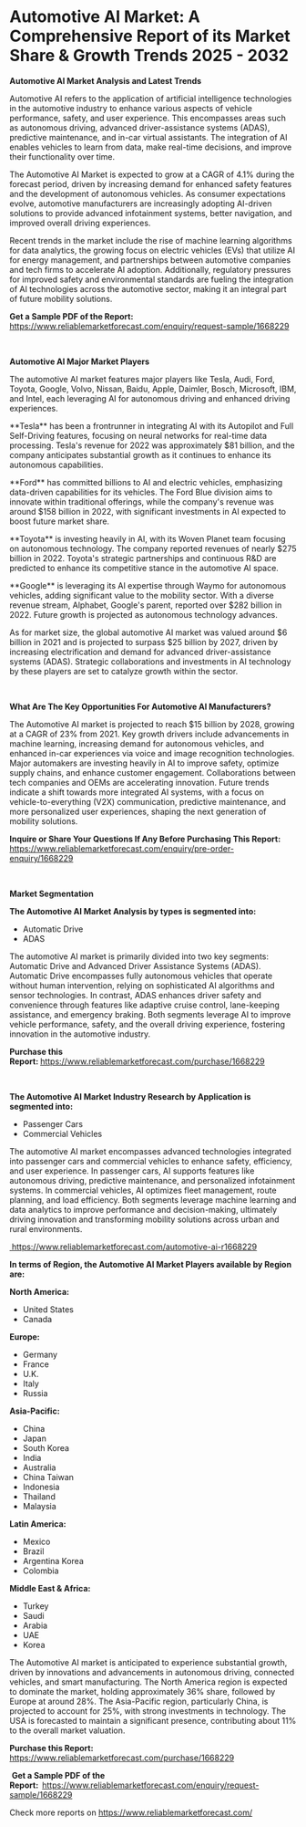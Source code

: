 <p><h1>Automotive AI Market: A Comprehensive Report of its Market Share & Growth Trends 2025 - 2032</h1></p><p><strong>Automotive AI Market Analysis and Latest Trends</strong></p>
<p><p>Automotive AI refers to the application of artificial intelligence technologies in the automotive industry to enhance various aspects of vehicle performance, safety, and user experience. This encompasses areas such as autonomous driving, advanced driver-assistance systems (ADAS), predictive maintenance, and in-car virtual assistants. The integration of AI enables vehicles to learn from data, make real-time decisions, and improve their functionality over time.</p><p>The Automotive AI Market is expected to grow at a CAGR of 4.1% during the forecast period, driven by increasing demand for enhanced safety features and the development of autonomous vehicles. As consumer expectations evolve, automotive manufacturers are increasingly adopting AI-driven solutions to provide advanced infotainment systems, better navigation, and improved overall driving experiences.</p><p>Recent trends in the market include the rise of machine learning algorithms for data analytics, the growing focus on electric vehicles (EVs) that utilize AI for energy management, and partnerships between automotive companies and tech firms to accelerate AI adoption. Additionally, regulatory pressures for improved safety and environmental standards are fueling the integration of AI technologies across the automotive sector, making it an integral part of future mobility solutions.</p></p>
<p><strong>Get a Sample PDF of the Report:&nbsp;</strong> <a href="https://www.reliablemarketforecast.com/enquiry/request-sample/1668229?utm_campaign=2950&utm_medium=2&utm_source=Github&utm_content=ia&utm_term=06032025&utm_id=automotive-ai">https://www.reliablemarketforecast.com/enquiry/request-sample/1668229</a></p>
<p>&nbsp;</p>
<p><strong>Automotive AI Major Market Players</strong></p>
<p><p>The automotive AI market features major players like Tesla, Audi, Ford, Toyota, Google, Volvo, Nissan, Baidu, Apple, Daimler, Bosch, Microsoft, IBM, and Intel, each leveraging AI for autonomous driving and enhanced driving experiences.</p><p>**Tesla** has been a frontrunner in integrating AI with its Autopilot and Full Self-Driving features, focusing on neural networks for real-time data processing. Tesla's revenue for 2022 was approximately $81 billion, and the company anticipates substantial growth as it continues to enhance its autonomous capabilities.</p><p>**Ford** has committed billions to AI and electric vehicles, emphasizing data-driven capabilities for its vehicles. The Ford Blue division aims to innovate within traditional offerings, while the company's revenue was around $158 billion in 2022, with significant investments in AI expected to boost future market share.</p><p>**Toyota** is investing heavily in AI, with its Woven Planet team focusing on autonomous technology. The company reported revenues of nearly $275 billion in 2022. Toyota's strategic partnerships and continuous R&D are predicted to enhance its competitive stance in the automotive AI space.</p><p>**Google** is leveraging its AI expertise through Waymo for autonomous vehicles, adding significant value to the mobility sector. With a diverse revenue stream, Alphabet, Google's parent, reported over $282 billion in 2022. Future growth is projected as autonomous technology advances.</p><p>As for market size, the global automotive AI market was valued around $6 billion in 2021 and is projected to surpass $25 billion by 2027, driven by increasing electrification and demand for advanced driver-assistance systems (ADAS). Strategic collaborations and investments in AI technology by these players are set to catalyze growth within the sector.</p></p>
<p>&nbsp;</p>
<p><strong>What Are The Key Opportunities For Automotive AI Manufacturers?</strong></p>
<p><p>The Automotive AI market is projected to reach $15 billion by 2028, growing at a CAGR of 23% from 2021. Key growth drivers include advancements in machine learning, increasing demand for autonomous vehicles, and enhanced in-car experiences via voice and image recognition technologies. Major automakers are investing heavily in AI to improve safety, optimize supply chains, and enhance customer engagement. Collaborations between tech companies and OEMs are accelerating innovation. Future trends indicate a shift towards more integrated AI systems, with a focus on vehicle-to-everything (V2X) communication, predictive maintenance, and more personalized user experiences, shaping the next generation of mobility solutions.</p></p>
<p><strong>Inquire or Share Your Questions If Any Before Purchasing This Report:</strong> <a href="https://www.reliablemarketforecast.com/enquiry/pre-order-enquiry/1668229?utm_campaign=2950&utm_medium=2&utm_source=Github&utm_content=ia&utm_term=06032025&utm_id=automotive-ai">https://www.reliablemarketforecast.com/enquiry/pre-order-enquiry/1668229</a></p>
<p>&nbsp;</p>
<p><strong>Market Segmentation</strong></p>
<p><strong>The Automotive AI Market Analysis by types is segmented into:</strong></p>
<p><ul><li>Automatic Drive</li><li>ADAS</li></ul></p>
<p><p>The automotive AI market is primarily divided into two key segments: Automatic Drive and Advanced Driver Assistance Systems (ADAS). Automatic Drive encompasses fully autonomous vehicles that operate without human intervention, relying on sophisticated AI algorithms and sensor technologies. In contrast, ADAS enhances driver safety and convenience through features like adaptive cruise control, lane-keeping assistance, and emergency braking. Both segments leverage AI to improve vehicle performance, safety, and the overall driving experience, fostering innovation in the automotive industry.</p></p>
<p><strong>Purchase this Report:&nbsp;</strong><a href="https://www.reliablemarketforecast.com/purchase/1668229?utm_campaign=2950&utm_medium=2&utm_source=Github&utm_content=ia&utm_term=06032025&utm_id=automotive-ai">https://www.reliablemarketforecast.com/purchase/1668229</a></p>
<p>&nbsp;</p>
<p><strong>The Automotive AI Market Industry Research by Application is segmented into:</strong></p>
<p><ul><li>Passenger Cars</li><li>Commercial Vehicles</li></ul></p>
<p><p>The automotive AI market encompasses advanced technologies integrated into passenger cars and commercial vehicles to enhance safety, efficiency, and user experience. In passenger cars, AI supports features like autonomous driving, predictive maintenance, and personalized infotainment systems. In commercial vehicles, AI optimizes fleet management, route planning, and load efficiency. Both segments leverage machine learning and data analytics to improve performance and decision-making, ultimately driving innovation and transforming mobility solutions across urban and rural environments.</p></p>
<p><a href="https://www.reliablemarketforecast.com/automotive-ai-r1668229?utm_campaign=2950&utm_medium=2&utm_source=Github&utm_content=ia&utm_term=06032025&utm_id=automotive-ai">&nbsp;https://www.reliablemarketforecast.com/automotive-ai-r1668229</a></p>
<p><strong>In terms of Region, the Automotive AI Market Players available by Region are:</strong></p>
<p>
    <p> <strong> North America: </strong>
        <ul>
            <li>United States</li>
            <li>Canada</li>
        </ul>
        </p> 
    <p> <strong> Europe: </strong>
        <ul>
            <li>Germany</li>
            <li>France</li>
            <li>U.K.</li>
            <li>Italy</li>
            <li>Russia</li>
        </ul>
        </p> 
    <p> <strong> Asia-Pacific: </strong>
        <ul>
            <li>China</li>
            <li>Japan</li>
            <li>South Korea</li>
            <li>India</li>
            <li>Australia</li>
            <li>China Taiwan</li>
            <li>Indonesia</li>
            <li>Thailand</li>
            <li>Malaysia</li>
        </ul>
        </p> 
    <p> <strong> Latin America: </strong>
        <ul>
            <li>Mexico</li>
            <li>Brazil</li>
            <li>Argentina Korea</li>
            <li>Colombia</li>
        </ul>
        </p> 
    <p> <strong> Middle East & Africa: </strong>
        <ul>
            <li>Turkey</li>
            <li>Saudi</li>
            <li>Arabia</li>
            <li>UAE</li>
            <li>Korea</li>
        </ul>
    </p>
    </p>
<p><p>The Automotive AI market is anticipated to experience substantial growth, driven by innovations and advancements in autonomous driving, connected vehicles, and smart manufacturing. The North America region is expected to dominate the market, holding approximately 36% share, followed by Europe at around 28%. The Asia-Pacific region, particularly China, is projected to account for 25%, with strong investments in technology. The USA is forecasted to maintain a significant presence, contributing about 11% to the overall market valuation.</p></p>
<p><strong>Purchase this Report: </strong><a href="https://www.reliablemarketforecast.com/purchase/1668229?utm_campaign=2950&utm_medium=2&utm_source=Github&utm_content=ia&utm_term=06032025&utm_id=automotive-ai">https://www.reliablemarketforecast.com/purchase/1668229</a></p>
<p>&nbsp;<strong>Get a Sample PDF of the Report:&nbsp;&nbsp;</strong><a href="https://www.reliablemarketforecast.com/enquiry/request-sample/1668229?utm_campaign=2950&utm_medium=2&utm_source=Github&utm_content=ia&utm_term=06032025&utm_id=automotive-ai">https://www.reliablemarketforecast.com/enquiry/request-sample/1668229</a></p>
<p><strong></strong></p>
<p>Check more reports on <a href="https://www.reliablemarketforecast.com/?utm_campaign=2950&utm_medium=2&utm_source=Github&utm_content=ia&utm_term=06032025&utm_id=automotive-ai">https://www.reliablemarketforecast.com/</a></p>